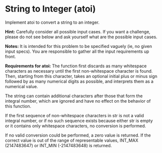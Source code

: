 String to Integer (atoi)
========================
Implement atoi to convert a string to an integer.

**Hint:** Carefully consider all possible input cases. If you want a challenge, please do not see below and ask yourself what are the possible input cases.

**Notes:** It is intended for this problem to be specified vaguely (ie, no given input specs). You are responsible to gather all the input requirements up front.


>
**Requirements for atoi:**
The function first discards as many whitespace characters as necessary until the first non-whitespace character is found. Then, starting from this character, takes an optional initial plus or minus sign followed by as many numerical digits as possible, and interprets them as a numerical value.
>
The string can contain additional characters after those that form the integral number, which are ignored and have no effect on the behavior of this function.
>
If the first sequence of non-whitespace characters in str is not a valid integral number, or if no such sequence exists because either str is empty or it contains only whitespace characters, no conversion is performed.
>
If no valid conversion could be performed, a zero value is returned. If the correct value is out of the range of representable values, INT_MAX (2147483647) or INT_MIN (-2147483648) is returned.